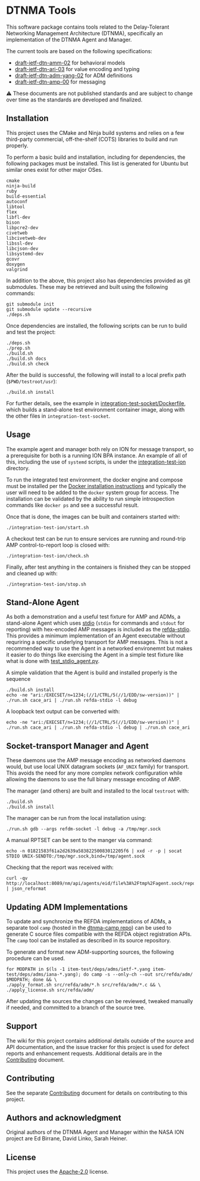 <!--
Copyright (c) 2011-2024 The Johns Hopkins University Applied Physics
Laboratory LLC.

This file is part of the Delay-Tolerant Networking Management
Architecture (DTNMA) Tools package.

Licensed under the Apache License, Version 2.0 (the "License");
you may not use this file except in compliance with the License.
You may obtain a copy of the License at
    http://www.apache.org/licenses/LICENSE-2.0
Unless required by applicable law or agreed to in writing, software
distributed under the License is distributed on an "AS IS" BASIS,
WITHOUT WARRANTIES OR CONDITIONS OF ANY KIND, either express or implied.
See the License for the specific language governing permissions and
limitations under the License.
-->
# DTNMA Tools

This software package contains tools related to the Delay-Tolerant Networking Management Architecture (DTNMA), specifically an implementation of the DTNMA Agent and Manager.

The current tools are based on the following specifications:

* [draft-ietf-dtn-amm-02](https://datatracker.ietf.org/doc/html/draft-ietf-dtn-amm) for behavioral models
* [draft-ietf-dtn-ari-03](https://datatracker.ietf.org/doc/html/draft-ietf-dtn-ari) for value encoding and typing
* [draft-ietf-dtn-adm-yang-02](https://datatracker.ietf.org/doc/html/draft-ietf-dtn-adm-yang) for ADM definitions
* [draft-ietf-dtn-amp-00](https://datatracker.ietf.org/doc/html/draft-ietf-dtn-amp) for messaging

:warning: These documents are not published standards and are subject to change over time as the standards are developed and finalized.

## Installation

This project uses the CMake and Ninja build systems and relies on a few third-party commercial, off-the-shelf (COTS) libraries to build and run properly.

To perform a basic build and installation, including for dependencies, the following packages must be installed. This list is generated for Ubuntu but similar ones exist for other major OSes.

```
cmake
ninja-build
ruby
build-essential
autoconf
libtool
flex 
libfl-dev
bison
libpcre2-dev
civetweb
libcivetweb-dev
libssl-dev
libcjson-dev
libsystemd-dev
gcovr
doxygen
valgrind
```

In addition to the above, this project also has dependencies provided as git submodules. These may be retrieved and built using the following commands:

```
git submodule init
git submodule update --recursive
./deps.sh
```

Once dependencies are installed, the following scripts can be run to build and test the project:
```
./deps.sh
./prep.sh
./build.sh
./build.sh docs
./build.sh check
```
After the build is successful, the following will install to a local prefix path (`$PWD/testroot/usr`):
```
./build.sh install
```

For further details, see the example in [integration-test-socket/Dockerfile](integration-test-socket/Dockerfile), which builds a stand-alone test environment container image, along with the other files in `integration-test-socket`.


## Usage

The example agent and manager both rely on ION for message transport, so a prerequisite for both is a running ION BPA instance.
An example of all of this, including the use of `systemd` scripts, is under the [integration-test-ion](integration-test-ion) directory.

To run the integrated test environment, the docker engine and compose must be installed per the [Docker installation instructions](https://docs.docker.com/engine/install/ubuntu/#install-using-the-repository) and typically the user will need to be added to the `docker` system group for access.
The installation can be validated by the ability to run simple introspection commands like `docker ps` and see a successful result.

Once that is done, the images can be built and containers started with:
```
./integration-test-ion/start.sh
```
A checkout test can be run to ensure services are running and round-trip AMP control-to-report loop is closed with:
```
./integration-test-ion/check.sh
```
Finally, after test anything in the containers is finished they can be stopped and cleaned up with:
```
./integration-test-ion/stop.sh
```

## Stand-Alone Agent

As both a demonstration and a useful test fixture for AMP and ADMs, a stand-alone Agent which uses [stdio](https://en.cppreference.com/w/c/io) (`stdin` for commands and `stdout` for reporting) with hex-encoded AMP messages is included as the [refda-stdio](src/refda_stdio/main.c).
This provides a minimum implementation of an Agent executable without requriring a specific underlying transport for AMP messages.
This is not a recommended way to use the Agent in a networked environemnt but makes it easier to do things like exercising the Agent in a simple test fixture like what is done with [test_stdio_agent.py](agent-test/test_stdio_agent.py).

A simple validation that the Agent is build and installed properly is the sequence
```
./build.sh install
echo -ne "ari:/EXECSET/n=1234;(//1/CTRL/5(//1/EDD/sw-version))" | ./run.sh cace_ari | ./run.sh refda-stdio -l debug
```

A loopback text output can be converted with:
```
echo -ne "ari:/EXECSET/n=1234;(//1/CTRL/5(//1/EDD/sw-version))" | ./run.sh cace_ari | ./run.sh refda-stdio -l debug | ./run.sh cace_ari
```

## Socket-transport Manager and Agent

These daemons use the AMP message encoding as networked daemons would, but use local UNIX datagram sockets (`AF_UNIX` family) for transport.
This avoids the need for any more complex network configuration while allowing the daemons to use the full binary message encoding of AMP.

The manager (and others) are built and installed to the local `testroot` with:
```
./build.sh
./build.sh install
```

The manager can be run from the local installation using:
```
./run.sh gdb --args refdm-socket -l debug -a /tmp/mgr.sock
```

A manual RPTSET can be sent to the manger via command:
```
echo -n 01821583f61a2d2639a58382250083012205f6 | xxd -r -p | socat STDIO UNIX-SENDTO:/tmp/mgr.sock,bind=/tmp/agent.sock
```

Checking that the report was received with:
```
curl -qv http://localhost:8089/nm/api/agents/eid/file%3A%2Ftmp%2Fagent.sock/reports/hex | json_reformat
```

## Updating ADM Implementations

To update and synchronize the REFDA implementations of ADMs, a separate tool `camp` (hosted in the [dtnma-camp repo](https://github.com/JHUAPL-DTNMA/dtnma-camp)) can be used to generate C source files compatible with the REFDA object registration APIs.
The `camp` tool can be installed as described in its source repository.

To generate and format new ADM-supporting sources, the following procedure can be used.
```
for MODPATH in $(ls -1 item-test/deps/adms/ietf-*.yang item-test/deps/adms/iana-*.yang); do camp -s --only-ch --out src/refda/adm/ $MODPATH; done && \
./apply_format.sh src/refda/adm/*.h src/refda/adm/*.c && \
./apply_license.sh src/refda/adm/
```

After updating the sources the changes can be reviewed, tweaked manually if needed, and committed to a branch of the source tree.

## Support
The wiki for this project contains additional details outside of the source and API documentation, and the issue tracker for this project is used for defect reports and enhancement requests.
Additional details are in the [Contributing](CONTRIBUTING.md) document.

## Contributing
See the separate [Contributing](CONTRIBUTING.md) document for details on contributing to this project.

## Authors and acknowledgment
Original authors of the DTNMA Agent and Manager within the NASA ION project are Ed Birrane, David Linko, Sarah Heiner.

## License
This project uses the [Apache-2.0](LICENSE.txt) license.
